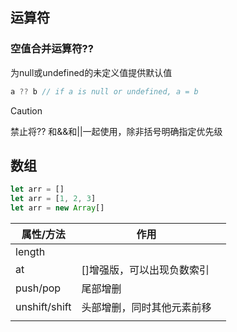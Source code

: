 ## 运算符

### 空值合并运算符??

为null或undefined的未定义值提供默认值

```js
a ?? b // if a is null or undefined, a = b
```

> [!caution]
>
> 禁止将?? 和&&和||一起使用，除非括号明确指定优先级

## 数组

```js
let arr = []
let arr = [1, 2, 3]
let arr = new Array[]
```

| 属性/方法     | 作用                       |     |
| ------------- | -------------------------- | --- |
| length        |                            |     |
| at            | []增强版，可以出现负数索引 |     |
| push/pop      | 尾部增删                   |     |
| unshift/shift | 头部增删，同时其他元素前移 |     |
|               |                            |     |
